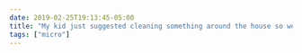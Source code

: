 ```yaml
---
date: 2019-02-25T19:13:45-05:00
title: "My kid just suggested cleaning something around the house so we could put off something she knew she had to do but didn’t want to. Looks like she’s developing valuable skills for grad school."
tags: ["micro"]
---
```

